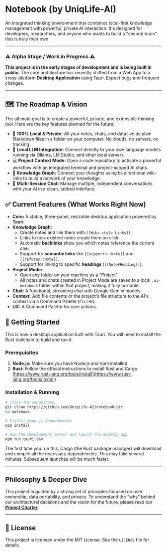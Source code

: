 # Notebook (by UniqLife-AI)

An integrated thinking environment that combines local-first knowledge management with powerful, private AI interaction. It's designed for developers, researchers, and anyone who wants to build a "second brain" that is truly their own.

---

### ⚠️ Alpha Stage / Work in Progress ⚠️

**This project is in the early stages of development and is being built in public.** The core architecture has recently shifted from a Web App to a cross-platform **Desktop Application** using Tauri. Expect bugs and frequent changes.

---

## 🗺️ The Roadmap & Vision

The ultimate goal is to create a powerful, private, and extensible thinking tool. Here are the key features planned for the future:

*   🧠 **100% Local & Private:** All your notes, chats, and data live as plain Markdown files in a folder on your computer. No clouds, no servers, no tracking.
*   🔌 **Local LLM Integration:** Connect directly to your own language models running via Ollama, LM Studio, and other local servers.
*   ‍💻 **Project Context Mode:** Open a code repository to activate a powerful workflow with an integrated terminal and project-scoped AI chats.
*   🔗 **Knowledge Graph:** Connect your thoughts using bi-directional wiki-links to build a network of your knowledge.
*   💬 **Multi-Session Chat:** Manage multiple, independent conversations with your AI in a clean, tabbed interface.

## ✅ Current Features (What Works Right Now)

*   **Core:** A stable, three-panel, resizable desktop application powered by **Tauri**.
*   **Knowledge Graph:**
    *   Create notes and link them with `[[Wiki-style Links]]`.
    *   Links to non-existent notes create them on click.
    *   Automatic **backlinks** show you which notes reference the current one.
    *   Support for **semantic links** like `[[supports::Note]]` and `[[refutes::Note]]`.
    *   Support for linking to specific **headings** (`[[Note#Heading]]`).
*   **Project Mode:**
    *   Open any folder on your machine as a "Project".
    *   All notes and chats created in Project Mode are saved to a local `.ai-notebook` folder within that project, making it fully portable.
*   **Chat:** A functional, streaming chat with Google Gemini models.
*   **Context:** Add file contents or the project's file structure to the AI's context via a Command Palette (`Ctrl+K`).
*   **UX:** A Command Palette for core actions.

## 🚀 Getting Started

This is now a desktop application built with Tauri. You will need to install the Rust toolchain to build and run it.

### Prerequisites

1.  **Node.js:** Make sure you have Node.js and npm installed.
2.  **Rust:** Follow the official instructions to install Rust and Cargo: [https://www.rust-lang.org/tools/install](https://www.rust-lang.org/tools/install)

### Installation & Running

```bash
# Clone the repository
git clone https://github.com/UniqLife-AI/notebook.git
cd notebook

# Install Node.js dependencies
npm install

# Run the development server and launch the desktop app
npm run tauri dev
```

The first time you run this, Cargo (the Rust package manager) will download and compile all the necessary dependencies. This may take several minutes. Subsequent launches will be much faster.

---

## Philosophy & Deeper Dive

This project is guided by a strong set of principles focused on user ownership, data portability, and privacy. To understand the "why" behind our architectural decisions and the vision for the future, please read our [**Project Charter**](PROJECT_CHARTER.md).

---

## 📄 License

This project is licensed under the MIT License. See the `LICENSE` file for details.
